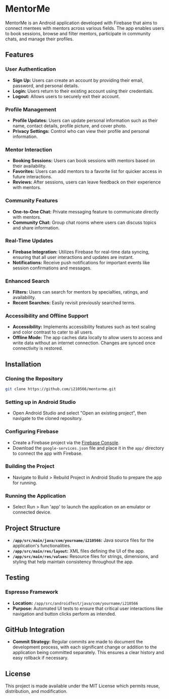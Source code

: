 # MentorMe

MentorMe is an Android application developed with Firebase that aims to connect mentees with mentors across various fields. The app enables users to book sessions, browse and filter mentors, participate in community chats, and manage their profiles.

## Features

### User Authentication
- **Sign Up:** Users can create an account by providing their email, password, and personal details.
- **Login:** Users return to their existing account using their credentials.
- **Logout:** Allows users to securely exit their account.

### Profile Management
- **Profile Updates:** Users can update personal information such as their name, contact details, profile picture, and cover photo.
- **Privacy Settings:** Control who can view their profile and personal information.

### Mentor Interaction
- **Booking Sessions:** Users can book sessions with mentors based on their availability.
- **Favorites:** Users can add mentors to a favorite list for quicker access in future interactions.
- **Reviews:** After sessions, users can leave feedback on their experience with mentors.

### Community Features
- **One-to-One Chat:** Private messaging feature to communicate directly with mentors.
- **Community Chat:** Group chat rooms where users can discuss topics and share information.

### Real-Time Updates
- **Firebase Integration:** Utilizes Firebase for real-time data syncing, ensuring that all user interactions and updates are instant.
- **Notifications:** Receive push notifications for important events like session confirmations and messages.

### Enhanced Search
- **Filters:** Users can search for mentors by specialties, ratings, and availability.
- **Recent Searches:** Easily revisit previously searched terms.

### Accessibility and Offline Support
- **Accessibility:** Implements accessibility features such as text scaling and color contrast to cater to all users.
- **Offline Mode:** The app caches data locally to allow users to access and write data without an internet connection. Changes are synced once connectivity is restored.

## Installation

### Cloning the Repository
```bash
git clone https://github.com/i210566/mentorme.git
```

### Setting up in Android Studio
- Open Android Studio and select "Open an existing project", then navigate to the cloned repository.

### Configuring Firebase
- Create a Firebase project via the [Firebase Console](https://console.firebase.google.com/).
- Download the `google-services.json` file and place it in the `app/` directory to connect the app with Firebase.

### Building the Project
- Navigate to Build > Rebuild Project in Android Studio to prepare the app for running.

### Running the Application
- Select Run > Run 'app' to launch the application on an emulator or connected device.

## Project Structure

- **`/app/src/main/java/com/yourname/i210566`:** Java source files for the application's functionalities.
- **`/app/src/main/res/layout`:** XML files defining the UI of the app.
- **`/app/src/main/res/values`:** Resource files for strings, dimensions, and styling that help maintain consistency throughout the app.

## Testing

### Espresso Framework
- **Location:** `/app/src/androidTest/java/com/yourname/i210566`
- **Purpose:** Automated UI tests to ensure that critical user interactions like navigation and button clicks perform as intended.

## GitHub Integration

- **Commit Strategy:** Regular commits are made to document the development process, with each significant change or addition to the application being committed separately. This ensures a clear history and easy rollback if necessary.

## License

This project is made available under the MIT License which permits reuse, distribution, and modification.
